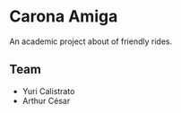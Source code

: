# Carona Amiga

An academic project about of friendly rides.

## Team
- Yuri Calistrato
- Arthur César